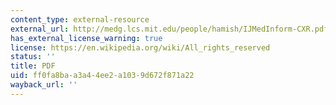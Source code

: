 ```yaml
---
content_type: external-resource
external_url: http://medg.lcs.mit.edu/people/hamish/IJMedInform-CXR.pdf
has_external_license_warning: true
license: https://en.wikipedia.org/wiki/All_rights_reserved
status: ''
title: PDF
uid: ff0fa8ba-a3a4-4ee2-a103-9d672f871a22
wayback_url: ''
---
```

